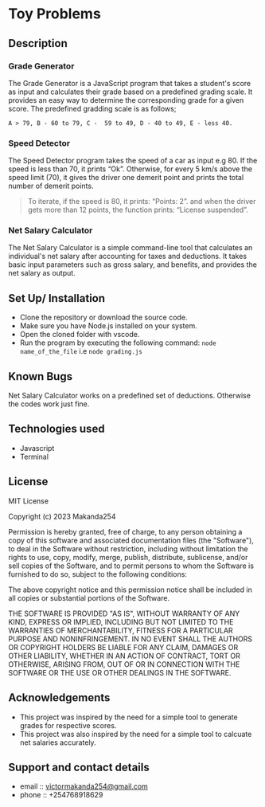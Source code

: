 # Toy Problems

## Description

### Grade Generator
 The Grade Generator is a JavaScript program that takes a student's score as input and calculates their grade based on a predefined grading scale. It provides an easy way to determine the corresponding grade for a given score.
 The predefined gradding scale is as follows; 

    A > 79, B - 60 to 79, C -  59 to 49, D - 40 to 49, E - less 40.

### Speed Detector
The Speed Detector program takes the speed of a car as input e.g 80. If the speed is less than 70, it prints “Ok”. Otherwise, for every 5 km/s above the speed limit (70), it gives the driver one demerit point and prints the total number of demerit points.

> To iterate, if the speed is 80, it prints: “Points: 2”. and when the driver gets more than 12 points, the function prints: “License suspended”.

### Net Salary Calculator
The Net Salary Calculator is a simple command-line tool that calculates an individual's net salary after accounting for taxes and deductions. It takes basic input parameters such as gross salary, and benefits, and provides the net salary as output.

## Set Up/ Installation 
- Clone the repository or download the source code.
- Make sure you have Node.js installed on your system.
- Open the cloned folder with vscode.
- Run the program by executing the following command: `node name_of_the_file` i.e `node grading.js`

   
## Known Bugs
Net Salary Calculator works on a predefined set of deductions. Otherwise the codes work just fine.

## Technologies used
- Javascript
- Terminal

## License
MIT License

Copyright (c) 2023 Makanda254

Permission is hereby granted, free of charge, to any person obtaining a copy of this software and associated documentation files (the "Software"), to deal in the Software without restriction, including without limitation the rights to use, copy, modify, merge, publish, distribute, sublicense, and/or sell copies of the Software, and to permit persons to whom the Software is furnished to do so, subject to the following conditions:

The above copyright notice and this permission notice shall be included in all copies or substantial portions of the Software.

THE SOFTWARE IS PROVIDED "AS IS", WITHOUT WARRANTY OF ANY KIND, EXPRESS OR IMPLIED, INCLUDING BUT NOT LIMITED TO THE WARRANTIES OF MERCHANTABILITY, FITNESS FOR A PARTICULAR PURPOSE AND NONINFRINGEMENT. IN NO EVENT SHALL THE AUTHORS OR COPYRIGHT HOLDERS BE LIABLE FOR ANY CLAIM, DAMAGES OR OTHER LIABILITY, WHETHER IN AN ACTION OF CONTRACT, TORT OR OTHERWISE, ARISING FROM, OUT OF OR IN CONNECTION WITH THE SOFTWARE OR THE USE OR OTHER DEALINGS IN THE SOFTWARE.

## Acknowledgements
- This project was inspired by the need for a simple tool to generate grades for respective scores.
- This project was also inspired by the need for a simple tool to calcuate net salaries accurately.


## Support and contact details
- email :: victormakanda254@gmail.com
- phone :: +254768918629
